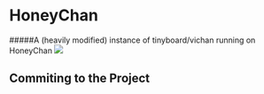 # HoneyChan
#####A (heavily modified) instance of tinyboard/vichan running on HoneyChan
![](http://honeychan.net/static/mascots.png)
## Commiting to the Project

